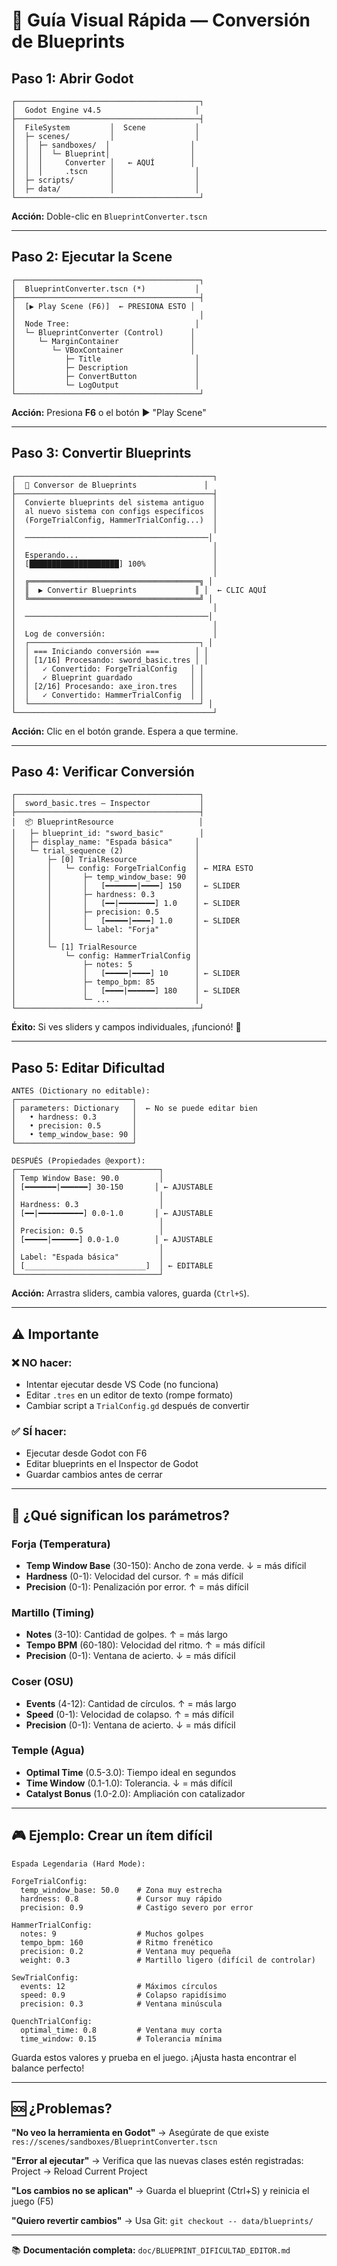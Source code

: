 # 🎯 Guía Visual Rápida — Conversión de Blueprints

## Paso 1: Abrir Godot

```
┌─────────────────────────────────────────┐
│  Godot Engine v4.5                     │
├─────────────────────────────────────────┤
│  FileSystem         │  Scene           │
│  ├─ scenes/         │                  │
│  │  ├─ sandboxes/  │                  │
│  │  │  └─ Blueprint│                  │
│  │  │     Converter │   ← AQUÍ        │
│  │  │     .tscn     │                  │
│  ├─ scripts/        │                  │
│  ├─ data/           │                  │
└─────────────────────────────────────────┘
```

**Acción:** Doble-clic en `BlueprintConverter.tscn`

---

## Paso 2: Ejecutar la Scene

```
┌─────────────────────────────────────────┐
│  BlueprintConverter.tscn (*)           │
├─────────────────────────────────────────┤
│  [▶ Play Scene (F6)]  ← PRESIONA ESTO │
│                                         │
│  Node Tree:                            │
│  └─ BlueprintConverter (Control)      │
│     └─ MarginContainer                │
│        └─ VBoxContainer               │
│           ├─ Title                     │
│           ├─ Description               │
│           ├─ ConvertButton             │
│           └─ LogOutput                 │
└─────────────────────────────────────────┘
```

**Acción:** Presiona **F6** o el botón ▶ "Play Scene"

---

## Paso 3: Convertir Blueprints

```
┌────────────────────────────────────────────┐
│  🔧 Conversor de Blueprints               │
├────────────────────────────────────────────┤
│  Convierte blueprints del sistema antiguo  │
│  al nuevo sistema con configs específicos  │
│  (ForgeTrialConfig, HammerTrialConfig...)  │
│                                            │
│  ─────────────────────────────────────────│
│                                            │
│  Esperando...                              │
│  [████████████████████] 100%               │
│                                            │
│  ╔══════════════════════════════════════╗ │
│  ║  ▶ Convertir Blueprints             ║ │  ← CLIC AQUÍ
│  ╚══════════════════════════════════════╝ │
│                                            │
│  ─────────────────────────────────────────│
│                                            │
│  Log de conversión:                        │
│  ┌──────────────────────────────────────┐ │
│  │ === Iniciando conversión ===        │ │
│  │ [1/16] Procesando: sword_basic.tres │ │
│  │   ✓ Convertido: ForgeTrialConfig   │ │
│  │   ✓ Blueprint guardado             │ │
│  │ [2/16] Procesando: axe_iron.tres   │ │
│  │   ✓ Convertido: HammerTrialConfig  │ │
│  └──────────────────────────────────────┘ │
└────────────────────────────────────────────┘
```

**Acción:** Clic en el botón grande. Espera a que termine.

---

## Paso 4: Verificar Conversión

```
┌─────────────────────────────────────────┐
│  sword_basic.tres — Inspector           │
├─────────────────────────────────────────┤
│  📦 BlueprintResource                   │
│   ├─ blueprint_id: "sword_basic"        │
│   ├─ display_name: "Espada básica"     │
│   └─ trial_sequence (2)                │
│       ├─ [0] TrialResource             │
│       │   └─ config: ForgeTrialConfig  │ ← MIRA ESTO
│       │       ├─ temp_window_base: 90  │
│       │       │   [━━━━━━━|━━━━] 150   │ ← SLIDER
│       │       ├─ hardness: 0.3         │
│       │       │   [━━|━━━━━━━━] 1.0    │ ← SLIDER
│       │       ├─ precision: 0.5        │
│       │       │   [━━━━━|━━━━] 1.0     │ ← SLIDER
│       │       └─ label: "Forja"        │
│       │                                │
│       └─ [1] TrialResource             │
│           └─ config: HammerTrialConfig │
│               ├─ notes: 5              │
│               │   [━━━━━|━━━━] 10      │ ← SLIDER
│               ├─ tempo_bpm: 85         │
│               │   [━━━━|━━━━━━] 180    │ ← SLIDER
│               └─ ...                   │
└─────────────────────────────────────────┘
```

**Éxito:** Si ves sliders y campos individuales, ¡funcionó! 🎉

---

## Paso 5: Editar Dificultad

```
ANTES (Dictionary no editable):
┌──────────────────────────┐
│ parameters: Dictionary   │  ← No se puede editar bien
│   • hardness: 0.3        │
│   • precision: 0.5       │
│   • temp_window_base: 90 │
└──────────────────────────┘

DESPUÉS (Propiedades @export):
┌────────────────────────────────┐
│ Temp Window Base: 90.0         │
│ [━━━━━━━|━━━━━━] 30-150       │ ← AJUSTABLE
│                                │
│ Hardness: 0.3                  │
│ [━━|━━━━━━━━━━] 0.0-1.0       │ ← AJUSTABLE
│                                │
│ Precision: 0.5                 │
│ [━━━━━|━━━━━━] 0.0-1.0        │ ← AJUSTABLE
│                                │
│ Label: "Espada básica"         │
│ [___________________________]  │ ← EDITABLE
└────────────────────────────────┘
```

**Acción:** Arrastra sliders, cambia valores, guarda (`Ctrl+S`).

---

## ⚠️ Importante

### ❌ NO hacer:
- Intentar ejecutar desde VS Code (no funciona)
- Editar `.tres` en un editor de texto (rompe formato)
- Cambiar script a `TrialConfig.gd` después de convertir

### ✅ SÍ hacer:
- Ejecutar desde Godot con F6
- Editar blueprints en el Inspector de Godot
- Guardar cambios antes de cerrar

---

## 📖 ¿Qué significan los parámetros?

### Forja (Temperatura)
- **Temp Window Base** (30-150): Ancho de zona verde. ↓ = más difícil
- **Hardness** (0-1): Velocidad del cursor. ↑ = más difícil
- **Precision** (0-1): Penalización por error. ↑ = más difícil

### Martillo (Timing)
- **Notes** (3-10): Cantidad de golpes. ↑ = más largo
- **Tempo BPM** (60-180): Velocidad del ritmo. ↑ = más difícil
- **Precision** (0-1): Ventana de acierto. ↓ = más difícil

### Coser (OSU)
- **Events** (4-12): Cantidad de círculos. ↑ = más largo
- **Speed** (0-1): Velocidad de colapso. ↑ = más difícil
- **Precision** (0-1): Ventana de acierto. ↓ = más difícil

### Temple (Agua)
- **Optimal Time** (0.5-3.0): Tiempo ideal en segundos
- **Time Window** (0.1-1.0): Tolerancia. ↓ = más difícil
- **Catalyst Bonus** (1.0-2.0): Ampliación con catalizador

---

## 🎮 Ejemplo: Crear un ítem difícil

```
Espada Legendaria (Hard Mode):

ForgeTrialConfig:
  temp_window_base: 50.0    # Zona muy estrecha
  hardness: 0.8             # Cursor muy rápido
  precision: 0.9            # Castigo severo por error

HammerTrialConfig:
  notes: 9                  # Muchos golpes
  tempo_bpm: 160            # Ritmo frenético
  precision: 0.2            # Ventana muy pequeña
  weight: 0.3               # Martillo ligero (difícil de controlar)

SewTrialConfig:
  events: 12                # Máximos círculos
  speed: 0.9                # Colapso rapidísimo
  precision: 0.3            # Ventana minúscula

QuenchTrialConfig:
  optimal_time: 0.8         # Ventana muy corta
  time_window: 0.15         # Tolerancia mínima
```

Guarda estos valores y prueba en el juego. ¡Ajusta hasta encontrar el balance perfecto!

---

## 🆘 ¿Problemas?

**"No veo la herramienta en Godot"**
→ Asegúrate de que existe `res://scenes/sandboxes/BlueprintConverter.tscn`

**"Error al ejecutar"**
→ Verifica que las nuevas clases estén registradas: Project → Reload Current Project

**"Los cambios no se aplican"**
→ Guarda el blueprint (Ctrl+S) y reinicia el juego (F5)

**"Quiero revertir cambios"**
→ Usa Git: `git checkout -- data/blueprints/`

---

📚 **Documentación completa:** `doc/BLUEPRINT_DIFICULTAD_EDITOR.md`
